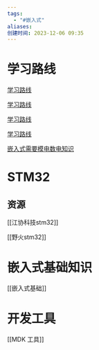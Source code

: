 ```yaml
---
tags:
  - "#嵌入式"
aliases: 
创建时间: 2023-12-06 09:35
---
```


# 学习路线

[学习路线](https://www.bilibili.com/read/cv28194487/)

[学习路线](https://www.zhihu.com/question/370606355/answer/1865920389)

[学习路线](https://zhuanlan.zhihu.com/p/531416610?utm_id=0)

[学习路线](https://mp.weixin.qq.com/s/0-2IHBR96E5t2fCtvfdkDw)

[嵌入式需要模电数电知识](https://www.zhihu.com/question/621765711/answer/3209455324)

# STM32

## 资源

[[江协科技stm32]]

[[野火stm32]]

# 嵌入式基础知识

[[嵌入式基础]]

# 开发工具

[[MDK 工具]]